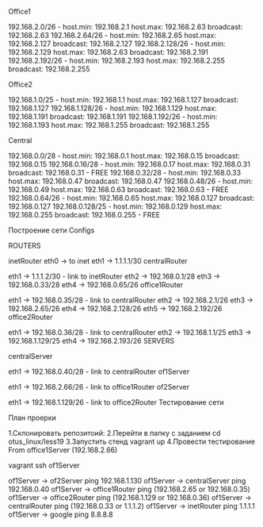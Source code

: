 Office1

192.168.2.0/26 - host.min: 192.168.2.1 host.max: 192.168.2.63 broadcast: 192.168.2.63
192.168.2.64/26 - host.min: 192.168.2.65 host.max: 192.168.2.127 broadcast: 192.168.2.127
192.168.2.128/26 - host.min: 192.168.2.129 host.max: 192.168.2.63 broadcast: 192.168.2.191
192.168.2.192/26 - host.min: 192.168.2.193 host.max: 192.168.2.255 broadcast: 192.168.2.255

Office2

192.168.1.0/25 - host.min: 192.168.1.1 host.max: 192.168.1.127 broadcast: 192.168.1.127
192.168.1.128/26 - host.min: 192.168.1.129 host.max: 192.168.1.191 broadcast: 192.168.1.191
192.168.1.192/26 - host.min: 192.168.1.193 host.max: 192.168.1.255 broadcast: 192.168.1.255

Central

192.168.0.0/28 - host.min: 192.168.0.1 host.max: 192.168.0.15 broadcast: 192.168.0.15
192.168.0.16/28 - host.min: 192.168.0.17 host.max: 192.168.0.31 broadcast: 192.168.0.31 - FREE
192.168.0.32/28 - host.min: 192.168.0.33 host.max: 192.168.0.47 broadcast: 192.168.0.47
192.168.0.48/26 - host.min: 192.168.0.49 host.max: 192.168.0.63 broadcast: 192.168.0.63 - FREE
192.168.0.64/26 - host.min: 192.168.0.65 host.max: 192.168.0.127 broadcast: 192.168.0.127
192.168.0.128/25 - host.min: 192.168.0.129 host.max: 192.168.0.255 broadcast: 192.168.0.255 - FREE

Построение сети
Configs

ROUTERS

inetRouter
eth0 -> to inet
eth1 -> 1.1.1.1/30
centralRouter

eth1 -> 1.1.1.2/30 - link to inetRouter
eth2 -> 192.168.0.1/28
eth3 -> 192.168.0.33/28
eth4 -> 192.168.0.65/26
office1Router

eth1 -> 192.168.0.35/28 - link to centralRouter
eth2 -> 192.168.2.1/26
eth3 -> 192.168.2.65/26
eth4 -> 192.168.2.128/26
eth5 -> 192.168.2.192/26
office2Router

eth1 -> 192.168.0.36/28 - link to centralRouter
eth2 -> 192.168.1.1/25
eth3 -> 192.168.1.129/25
eth4 -> 192.168.2.193/26
SERVERS

centralServer

eth1 -> 192.168.0.40/28 - link to centralRouter
of1Server

eth1 -> 192.168.2.66/26 - link to office1Router
of2Server

eth1 -> 192.168.1.129/26 - link to office2Router
Тестирование сети

План проерки

1.Склонировать репозитоий:
2.Перейти в папку с заданием cd otus_linux/less19
3.Запустить стенд vagrant up
4.Провести тестирование
From office1Server (192.168.2.66)

vagrant ssh of1Server

of1Server -> of2Server ping 192.168.1.130
of1Server -> centralServer ping 192.168.0.40
of1Server -> office1Router ping (192.168.2.65 or 192.168.0.35)
of1Server -> office2Router ping (192.168.1.129 or 192.168.0.36)
of1Server -> centralRouter ping (192.168.0.33 or 1.1.1.2)
of1Server -> inetRouter ping 1.1.1.1
of1Server -> google ping 8.8.8.8
